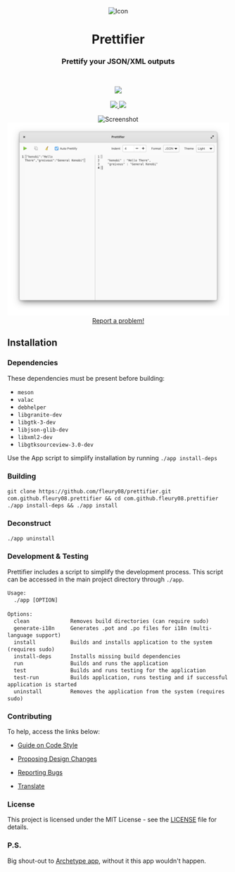 <div align="center">
  <span align="center"> <img width="128" height="128" class="center" src="https://github.com/fleury08/prettifier/blob/master/data/images/com.github.fleury08.prettifier.png" alt="Icon"></span>
  <h1 align="center">Prettifier</h1>
  <h3 align="center">Prettify your JSON/XML outputs</h3>
</div>

<br/>

<p align="center">
    <a href="https://appcenter.elementary.io/com.github.fleury08.prettifier">
        <img src="https://appcenter.elementary.io/badge.svg">
    </a>
</p>

<p align="center">
  <a href="https://github.com/fleury08/prettifier/blob/master/LICENSE">
    <img src="https://img.shields.io/badge/License-MIT-blue.svg">
  </a>
  <a href="https://github.com/fleury08/prettifier/releases">
    <img src="https://img.shields.io/badge/Release-v%201.1.2-orange.svg">
  </a>
</p>

<p align="center">
    <img  src="https://github.com/fleury08/prettifier/blob/master/data/images/PrettifierXML.png" alt="Screenshot"> <br>
    <img  src="https://github.com/fleury08/prettifier/blob/master/data/images/PrettifierJSON.png" alt="Screenshot"> <br>
  <a href="https://github.com/fleury08/prettifier/issues/new"> Report a problem! </a>
</p>

## Installation

### Dependencies
These dependencies must be present before building:
 - `meson`
 - `valac`
 - `debhelper`
 - `libgranite-dev`
 - `libgtk-3-dev`
 - `libjson-glib-dev`
 - `libxml2-dev`
 - `libgtksourceview-3.0-dev`

Use the App script to simplify installation by running `./app install-deps`
 
 ### Building

```
git clone https://github.com/fleury08/prettifier.git com.github.fleury08.prettifier && cd com.github.fleury08.prettifier
./app install-deps && ./app install
```

### Deconstruct

```
./app uninstall
```

### Development & Testing

Prettifier includes a script to simplify the development process. This script can be accessed in the main project directory through `./app`.

```
Usage:
  ./app [OPTION]

Options:
  clean             Removes build directories (can require sudo)
  generate-i18n     Generates .pot and .po files for i18n (multi-language support)
  install           Builds and installs application to the system (requires sudo)
  install-deps      Installs missing build dependencies
  run               Builds and runs the application
  test              Builds and runs testing for the application
  test-run          Builds application, runs testing and if successful application is started
  uninstall         Removes the application from the system (requires sudo)
```

### Contributing

To help, access the links below:

- [Guide on Code Style](https://github.com/fleury08/prettifier/wiki/Guide-on-code-style)

- [Proposing Design Changes](https://github.com/fleury08/prettifier/wiki/Proposing-Design-Changes)

- [Reporting Bugs](https://github.com/fleury08/prettifier/wiki/Reporting-Bugs)

- [Translate](https://github.com/fleury08/prettifier/wiki/Translate)


### License

This project is licensed under the MIT License - see the [LICENSE](LICENSE.md) file for details.

### P.S.

Big shout-out to [Archetype app](https://appcenter.elementary.io/com.github.kjlaw89.archetype.desktop), without it this app wouldn't happen.

